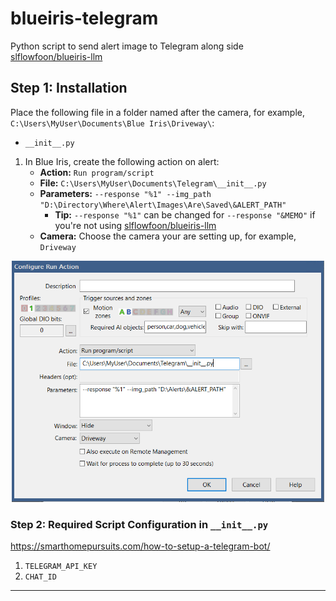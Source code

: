 # blueiris-telegram

Python script to send alert image to Telegram along side [slflowfoon/blueiris-llm](https://github.com/slflowfoon/blueiris-llm)

## Step 1: Installation

Place the following file in a folder named after the camera, for example, `C:\Users\MyUser\Documents\Blue Iris\Driveway\`:
  * `__init__.py`

1. In Blue Iris, create the following action on alert:
   * **Action:** `Run program/script`
   * **File:** `C:\Users\MyUser\Documents\Telegram\__init__.py`
   * **Parameters:** `--response "%1" --img_path "D:\Directory\Where\Alert\Images\Are\Saved\&ALERT_PATH"`
     * **Tip:** `--response "%1"` can be changed for `--response "&MEMO"` if you're not using [slflowfoon/blueiris-llm](https://github.com/slflowfoon/blueiris-llm)
   * **Camera:** Choose the camera your are setting up, for example, `Driveway`
     
<p align="center"><img src="https://github.com/slflowfoon/blueiris-telegram/blob/main/images/Notification%201.png?raw=true" width=500 /></p>

### Step 2: Required Script Configuration in `__init__.py`

https://smarthomepursuits.com/how-to-setup-a-telegram-bot/
1. `TELEGRAM_API_KEY`
2. `CHAT_ID`

----
